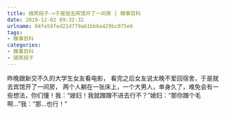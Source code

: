 ```yaml
---
title: 搞笑段子->于是就去宾馆开了一间房 | 糗事百科
date: 2019-12-02 09:32:32
urlname: 04fe59fed21d779a61bb6a429bc075e6
tags: 
- 糗事百科
categories:
- 糗事百科
- 搞笑段子
---
```

昨晚跟新交不久的大学生女友看电影， 看完之后女友说太晚不爱回宿舍，于是就去宾馆开了一间房， 两个人躺在一张床上，一个大男人，单身久了，难免会有一些想法，你们懂！我：“媳妇！我就蹭蹭不进去行不？”媳妇：“那你蹭个毛啊…”我：“那…也行！”


